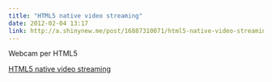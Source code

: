 ```yaml
---
title: "HTML5 native video streaming"
date: 2012-02-04 13:17
link: http://a.shinynew.me/post/16887310071/html5-native-video-streaming-with-webrtc
---
```

Webcam per HTML5

[HTML5 native video streaming](http://a.shinynew.me/post/16887310071/html5-native-video-streaming-with-webrtc)
